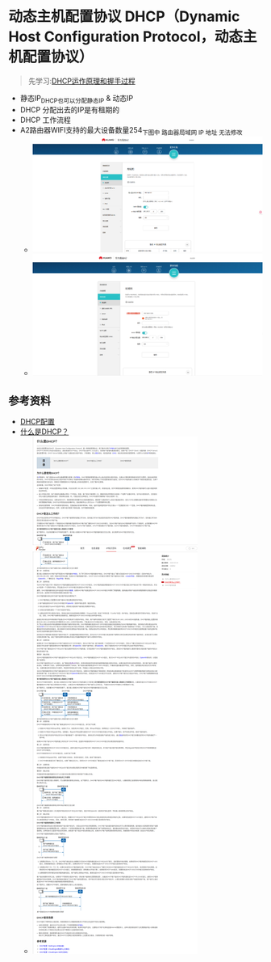 # 动态主机配置协议 DHCP（Dynamic Host Configuration Protocol，动态主机配置协议）
> 先学习:[DHCP运作原理和握手过程](../../010.LESSONS/457483015_u1-1-16.mp4)

+ 静态IP<sub>DHCP也可以分配静态IP</sub> & 动态IP
+ DHCP 分配出去的IP是有租期的
+ DHCP 工作流程
+ A2路由器WIFI支持的最大设备数量254<sub>下图中 路由器局域网 IP 地址	 无法修改</sub>
  - ![wechat_2025-06-05_072922_163.png](../pics/wechat_2025-06-05_072922_163.png)
  - ![wechat_2025-06-05_073156_777.png](../pics/wechat_2025-06-05_073156_777.png)


## 参考资料
- [DHCP配置](https://support.huawei.com/hedex/hdx.do?docid=EDOC1100087046&id=ZH-CN_CONCEPT_0176371515)
- [什么是DHCP？](https://info.support.huawei.com/info-finder/encyclopedia/zh/DHCP.html)
  + ![什么是DHCP？](../pics/info.support.huawei.com_info-finder_encyclopedia_zh_DHCP.html.png)
